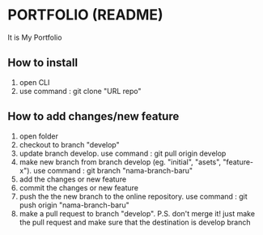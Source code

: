 # PORTFOLIO (README)
It is My Portfolio

## How to install
1. open CLI
2. use command : git clone "URL repo"

## How to add changes/new feature 
1. open folder
2. checkout to branch "develop"
3. update branch develop. use command : git pull origin develop
4. make new branch from branch develop (eg. "initial", "asets", "feature-x"). use command : git branch "nama-branch-baru"
5. add the changes or new feature
6. commit the changes or new feature
7. push the the new branch to the online repository. use command : git push origin "nama-branch-baru"
8. make a pull request to branch "develop". P.S. don't merge it! just make the pull request and make sure that the destination is develop branch
